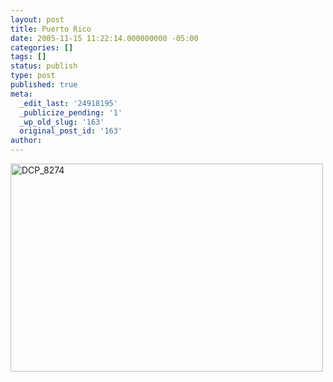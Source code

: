 ```yaml
---
layout: post
title: Puerto Rico
date: 2005-11-15 11:22:14.000000000 -05:00
categories: []
tags: []
status: publish
type: post
published: true
meta:
  _edit_last: '24918195'
  _publicize_pending: '1'
  _wp_old_slug: '163'
  original_post_id: '163'
author: 
---
```

<a href="http://www.flickr.com/photos/matthewsim/sets/1444653/" title="DCP_8274 by Matthew Simoneau, on Flickr"><img src="http://farm1.staticflickr.com/32/66953214_cecc912d06.jpg" width="500" height="333" alt="DCP_8274" /></a>
